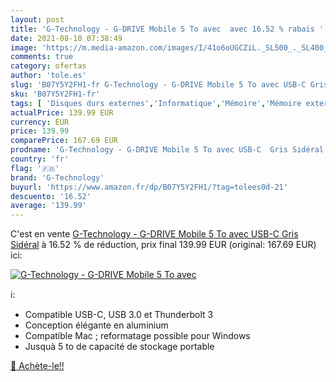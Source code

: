 ```yaml
---
layout: post
title: 'G-Technology - G-DRIVE Mobile 5 To avec  avec 16.52 % rabais '
date: 2021-08-10 07:38:49
image: 'https://m.media-amazon.com/images/I/41o6oUGCZiL._SL500_._SL400_.jpg'
comments: true
category: ofertas
author: 'tole.es'
slug: 'B07Y5Y2FH1-fr G-Technology - G-DRIVE Mobile 5 To avec USB-C Gris Sidéral'
sku: 'B07Y5Y2FH1-fr'
tags: [ 'Disques durs externes','Informatique','Mémoire','Mémoire externe','g-technology', ]
actualPrice: 139.99 EUR
currency: EUR
price: 139.99
comparePrice: 167.69 EUR
prodname: 'G-Technology - G-DRIVE Mobile 5 To avec USB-C  Gris Sidéral'
country: 'fr'
flag: '🇫🇷'
brand: 'G-Technology'
buyurl: 'https://www.amazon.fr/dp/B07Y5Y2FH1/?tag=tolees0d-21'
descuento: '16.52'
average: '139.99'
---
```


C'est en vente [G-Technology - G-DRIVE Mobile 5 To avec USB-C  Gris Sidéral](https://www.amazon.fr/dp/B07Y5Y2FH1/?tag=tolees0d-21)  à  16.52 % de réduction, prix final  139.99 EUR (original: 167.69 EUR) ici:

[![G-Technology - G-DRIVE Mobile 5 To avec ](https://m.media-amazon.com/images/I/41o6oUGCZiL._SL500_._SL400_.jpg)](https://www.amazon.fr/dp/B07Y5Y2FH1/?tag=tolees0d-21)

ℹ️:

- Compatible USB-C, USB 3.0 et Thunderbolt 3
- Conception élégante en aluminium
- Compatible Mac ; reformatage possible pour Windows
- Jusquà 5 to de capacité de stockage portable

[🛒 Achète-le!!](https://www.amazon.fr/dp/B07Y5Y2FH1/?tag=tolees0d-21)
